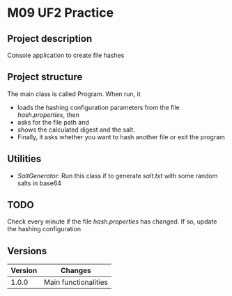 # M09 UF2 Practice
## Project description

Console application to create file hashes

## Project structure

The main class is called Program. When run, it 
* loads the hashing configuration parameters from the file _hash.properties_, then
*  asks for the file path and
* shows the calculated digest and the salt.
* Finally, it asks whether you want to hash another file or exit the program

## Utilities
* _SaltGenerator_: Run this class if to generate *salt.txt* with some random salts in base64

## TODO

Check every minute if the file _hash.properties_ has changed. If so, update the hashing configuration 

## Versions

| Version | Changes              |
|---------|----------------------|
| 1.0.0   | Main functionalities |
